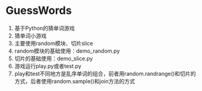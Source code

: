 # GuessWords
1. 基于Python的猜单词游戏
2. 猜单词小游戏
3. 主要使用random模块、切片slice
4. random模块的基础使用：demo_random.py
5. 切片的基础使用：demo_slice.py
6. 游戏运行play.py或者test.py
7. play和test不同地方是乱序单词的组合，前者用random.randrange()和切片的方式，后者使用random.sample()和join方法的方式